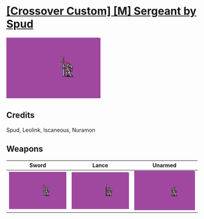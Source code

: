 # [\[Crossover Custom\] \[M\] Sergeant by Spud](./)

<img src="./1.%20Sword/Sword_000.png" alt="[Crossover Custom] [M] Sergeant by Spud standing" />

## Credits

Spud, Leolink, Iscaneous, Nuramon

## Weapons


|Sword |Lance |Unarmed |
|  :---: | :---: | :---: |
| <img alt="Sword animation" src="./1.%20Sword/Sword.gif" /> | <img alt="Lance animation" src="./2.%20Lance/Lance.gif" /> | <img alt="Unarmed animation" src="./8.%20Unarmed/Unarmed.gif" /> |
